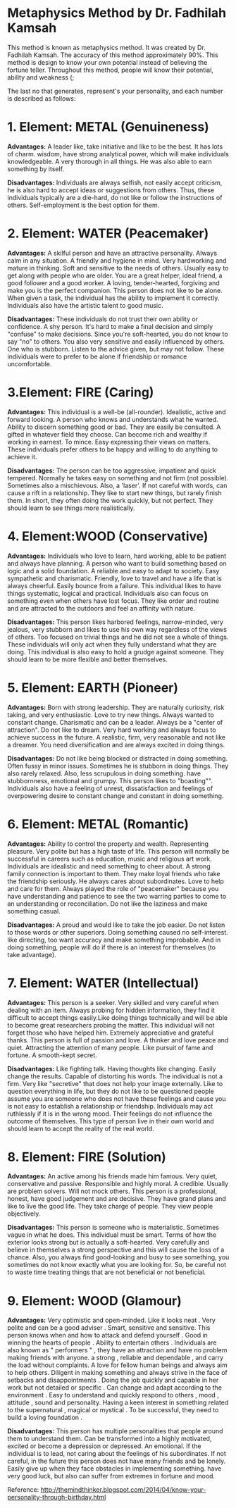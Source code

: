 # Metaphysics Method by Dr. Fadhilah Kamsah

This method is known as metaphysics method. It was created by Dr. Fadhilah Kamsah. The accuracy of this method approximately 90%. This method is design to know your own potential instead of believing the fortune teller. Throughout this method, people will know their potential, ability and weakness (;

The last no that generates, represent's your personality, and each number is described as follows:

# 1. Element: METAL (Genuineness)
<b>Advantages:</b>
A leader like, take initiative and like to be the best. It has lots of charm. wisdom, have strong analytical power, which will make individuals knowledgeable. A very thorough in all things. He was also able to earn something by itself.

<b>Disadvantages:</b>
Individuals are always selfish, not easily accept criticism, he is also hard to accept ideas or suggestions from others. Thus, these individuals typically are a die-hard, do not like or follow the instructions of others. Self-employment is the best option for them.

# 2. Element: WATER (Peacemaker)
<b>Advantages:</b>
A skilful person and have an attractive personality. Always calm in any situation. A friendly and hygiene in mind. Very hardworking and mature in thinking. Soft and sensitive to the needs of others. Usually easy to get along with people who are older. You are a great helper, ideal friend, a good follower and a good worker. A loving, tender-hearted, forgiving and make you is the perfect companion. This person does not like to be alone. When given a task, the individual has the ability to implement it correctly. Individuals also have the artistic talent to good music.

<b>Disadvantages:</b>
These individuals do not trust their own ability or confidence. A shy person. It's hard to make a final decision and simply "confuse" to make decisions. Since you're soft-hearted, you do not know to say "no" to others. You also very sensitive and easily influenced by others. One who is stubborn. Listen to the advice given, but may not follow. These individuals were to prefer to be alone if friendship or romance uncomfortable.

# 3.Element: FIRE (Caring)
<b>Advantages:</b>
This individual is a well-be (all-rounder). Idealistic, active and forward looking. A person who knows and understands what he wanted. Ability to discern something good or bad. They are easily be consulted. A gifted in whatever field they choose. Can become rich and wealthy if working in earnest. To mince. Easy expressing their views on matters. These individuals prefer others to be happy and willing to do anything to achieve it.

<b>Disadvantages:</b>
The person can be too aggressive, impatient and quick tempered. Normally he takes easy on something and not firm (not possible). Sometimes also a mischievous. Also, a 'laser'. If not careful with words, can cause a rift in a relationship. They like to start new things, but rarely finish them. In short, they often doing the work quickly, but not perfect. They should learn to see things more realistically.

# 4. Element:WOOD (Conservative)
<b>Advantages:</b>
Individuals who love to learn, hard working, able to be patient and always have planning. A person who want to build something based on logic and a solid foundation. A reliable and easy to adapt to society. Easy sympathetic and charismatic. Friendly, love to travel and have a life that is always cheerful. Easily bounce from a failure. This individual likes to have things systematic, logical and practical. Individuals also can focus on something even when others have lost focus. They like order and routine and are attracted to the outdoors and feel an affinity with nature.

<b>Disadvantages:</b>
This person likes harbored feelings, narrow-minded, very jealous, very stubborn and likes to use his own way regardless of the views of others. Too focused on trivial things and he did not see a whole of things. These individuals will only act when they fully understand what they are doing. This individual is also easy to hold a grudge against someone. They should learn to be more flexible and better themselves.

# 5. Element: EARTH (Pioneer)
<b>Advantages:</b>
Born with strong leadership. They are naturally curiosity, risk taking, and very enthusiastic. Love to try new things. Always wanted to constant change. Charismatic and can be a leader. Always be a "center of attraction". Do not like to dream. Very hard working and always focus to achieve success in the future. A realistic, firm, very reasonable and not like a dreamer. You need diversification and are always excited in doing things.

<b>Disadvantages:</b>
Do not like being blocked or distracted in doing something. Often fussy in minor issues. Sometimes he is stubborn in doing things. They also rarely relaxed. Also, less scrupulous in doing something. have stubbornness, emotional and grumpy. This person likes to "boasting"". Individuals also have a feeling of unrest, dissatisfaction and feelings of overpowering desire to constant change and constant in doing something.

# 6. Element: METAL (Romantic)
<b>Advantages:</b>
Ability to control the property and wealth. Representing pleasure. Very polite but has a high taste of life. This person will normally be successful in careers such as education, music and religious art work. Individuals are idealistic and need something to cheer about. A strong family connection is important to them. They make loyal friends who take the friendship seriously. He always cares about subordinates. Love to help and care for them. Always played the role of "peacemaker" because you have understanding and patience to see the two warring parties to come to an understanding or reconciliation. Do not like the laziness and make something casual.

<b>Disadvantages:</b>
A proud and would like to take the job easier. Do not listen to those words or other superiors. Doing something caused no self-interest. like directing, too want accuracy and make something improbable. And in doing something, people will do if there is an interest for themselves (to take advantage).

# 7. Element: WATER (Intellectual)
<b>Advantages:</b>
This person is a seeker. Very skilled and very careful when dealing with an item. Always probing for hidden information, they find it difficult to accept things easily.Like doing things technically and will be able to become great researchers probing the matter. This individual will not forget those who have helped him. Extremely appreciative and grateful thanks. This person is full of passion and love. A thinker and love peace and quiet. Attracting the attention of many people. Like pursuit of fame and fortune. A smooth-kept secret.

<b>Disadvantages:</b>
Like fighting talk. Having thoughts like changing. Easily change the results. Capable of distorting his words. The individual is not a firm. Very like "secretive" that does not help your image externally. Like to question everything in life, but they do not like to be questioned people assume you are someone who does not have these feelings and cause you is not easy to establish a relationship or friendship. Individuals may act ruthlessly if it is in the wrong mood. Their feelings do not influence the outcome of themselves. This type of person live in their own world and should learn to accept the reality of the real world.

# 8. Element: FIRE (Solution)
<b>Advantages:</b>
An active among his friends made him famous. Very quiet, conservative and passive. Responsible and highly moral. A credible. Usually are problem solvers. Will not mock others. This person is a professional, honest, have good judgement and are decisive. They have grand plans and like to live the good life. They take charge of people. They view people objectively.

<b>Disadvantages:</b>
This person is someone who is materialistic. Sometimes vague in what he does. This individual must be smart. Terms of how the exterior looks strong but is actually a soft-hearted. Very carefully and believe in themselves a strong perspective and this will cause the loss of a chance. Also, you always find good-looking and busy to see something, you sometimes do not know exactly what you are looking for. So, be careful not to waste time treating things that are not beneficial or not beneficial.

# 9. Element: WOOD (Glamour)
<b>Advantages:</b>
Very optimistic and open-minded. Like it looks neat . Very polite and can be a good adviser . Smart, sensitive and sensitive. This person knows when and how to attack and defend yourself . Good in winning the hearts of people . Ability to entertain others . Individuals are also known as " performers " , they have an attraction and have no problem making friends with anyone. a strong , reliable and dependable , and carry the load without complaints. A love for fellow human beings and always aim to help others. Diligent in making something and always strive in the face of setbacks and disappointments . Doing the job quickly and capable in her work but not detailed or specific . Can change and adapt according to the environment . Easy to understand and quickly respond to others , mood , attitude , sound and personality. Having a keen interest in something related to the supernatural , magical or mystical . To be successful, they need to build a loving foundation .

<b>Disadvantages:</b>
This person has multiple personalities that people around them to understand them. Can be transformed into a highly motivated, excited or become a depression or depressed. An emotional. If the individual is to lead, not caring about the feelings of his subordinates. If not careful, in the future this person does not have many friends and be lonely. Easily give up when they face obstacles in implementing something. have very good luck, but also can suffer from extremes in fortune and mood.

Reference:
http://themindthinker.blogspot.com/2014/04/know-your-personality-through-birthday.html
